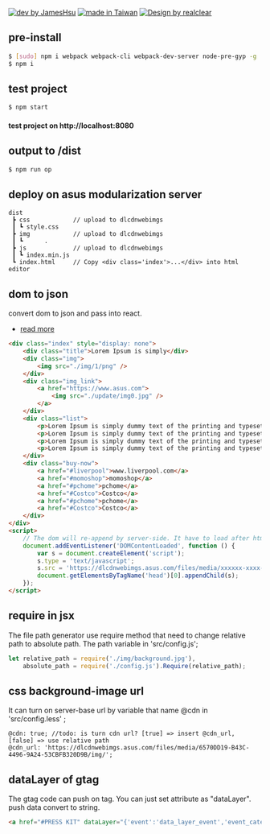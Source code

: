 [![dev by JamesHsu](https://img.shields.io/badge/Dev%20by-Jameshsu1125-green)](https://github.com/jameshsu1125/) [![made in Taiwan](https://img.shields.io/badge/Made%20in-Taiwan-orange)](https://github.com/jameshsu1125/) [![Design by realclear](https://img.shields.io/badge/Design%20by-瑞采數位科技-yellow)](http://realclear.com.tw/)

## pre-install

```sh
$ [sudo] npm i webpack webpack-cli webpack-dev-server node-pre-gyp -g
$ npm i
```

## test project

```sh
$ npm start
```

#### test project on http://localhost:8080

## output to /dist

```sh
$ npm run op
```

## deploy on asus modularization server

```
dist
 ┣ css            // upload to dlcdnwebimgs
 ┃ ┗ style.css
 ┣ img            // upload to dlcdnwebimgs
 ┃ ┗      .
 ┣ js             // upload to dlcdnwebimgs
 ┃ ┗ index.min.js
 ┗ index.html     // Copy <div class='index'>...</div> into html editor
```

## dom to json

convert dom to json and pass into react.

- [read more](https://github.com/jameshsu1125/lesca-dom2json)

```html
<div class="index" style="display: none">
	<div class="title">Lorem Ipsum is simply</div>
	<div class="img">
		<img src="./img/1/png" />
	</div>
	<div class="img_link">
		<a href="https://www.asus.com">
			<img src="./update/img0.jpg" />
		</a>
	</div>
	<div class="list">
		<p>Lorem Ipsum is simply dummy text of the printing and typesetting industry.</p>
		<p>Lorem Ipsum is simply dummy text of the printing and typesetting industry.</p>
		<p>Lorem Ipsum is simply dummy text of the printing and typesetting industry.</p>
		<p>Lorem Ipsum is simply dummy text of the printing and typesetting industry.</p>
	</div>
	<div class="buy-now">
		<a href="#liverpool">www.liverpool.com</a>
		<a href="#momoshop">momoshop</a>
		<a href="#pchome">pchome</a>
		<a href="#Costco">Costco</a>
		<a href="#pchome">pchome</a>
		<a href="#Costco">Costco</a>
	</div>
</div>
<script>
	// The dom will re-append by server-side. It have to load after html document loaded.
	document.addEventListener('DOMContentLoaded', function () {
		var s = document.createElement('script');
		s.type = 'text/javascript';
		s.src = 'https://dlcdnwebimgs.asus.com/files/media/xxxxxx-xxxx-xxxx-xxxx-xxxxxxxxxxx/js/index.min.js';
		document.getElementsByTagName('head')[0].appendChild(s);
	});
</script>
```

## require in jsx

The file path generator use require method that need to change relative path to absolute path. The path variable in 'src/config.js';

```javascript
let relative_path = require('./img/background.jpg'),
	absolute_path = require('./config.js').Require(relative_path);
```

## css background-image url

It can turn on server-base url by variable that name @cdn in 'src/config.less' ;

```less
@cdn: true; //todo: is turn cdn url? [true] => insert @cdn_url, [false] => use relative path
@cdn_url: 'https://dlcdnwebimgs.asus.com/files/media/6570DD19-B43C-4496-9A24-53CBFB320D9B/img/';
```

## dataLayer of gtag

The gtag code can push on <a> tag. You can just set attribute as "dataLayer". push data convert to string.

```html
<a href="#PRESS KIT" dataLayer="{'event':'data_layer_event','event_category_DL':'buttons','event_action_DL':'clicked','event_label_DL':'PRESS KIT','event_value_DL':'0'}">PRESS KIT</a>
```
